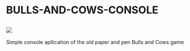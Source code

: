 # BULLS-AND-COWS-CONSOLE

![](https://github.com/a-kbv/Projects/blob/master/Projects/bulls_and_cows_console_game/bulls_and_cows.png)
----
Simple console apllication of the old paper and pen Bulls and Cows game
